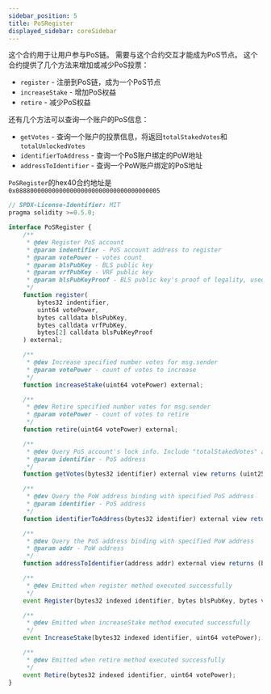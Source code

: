 ```yaml
---
sidebar_position: 5
title: PoSRegister
displayed_sidebar: coreSidebar
---
```


这个合约用于让用户参与PoS链。 需要与这个合约交互才能成为PoS节点。 这个合约提供了几个方法来增加或减少PoS投票：

- `register` - 注册到PoS链，成为一个PoS节点
- `increaseStake` - 增加PoS权益
- `retire` - 减少PoS权益

还有几个方法可以查询一个账户的PoS信息：

- `getVotes` - 查询一个账户的投票信息，将返回`totalStakedVotes`和`totalUnlockedVotes`
- `identifierToAddress` - 查询一个PoS账户绑定的PoW地址
- `addressToIdentifier` - 查询一个PoW账户绑定的PoS地址

`PoSRegister`的hex40合约地址是`0x0888000000000000000000000000000000000005`

```js
// SPDX-License-Identifier: MIT
pragma solidity >=0.5.0;

interface PoSRegister {
    /**
     * @dev Register PoS account
     * @param indentifier - PoS account address to register
     * @param votePower - votes count
     * @param blsPubKey - BLS public key
     * @param vrfPubKey - VRF public key
     * @param blsPubKeyProof - BLS public key's proof of legality, used to against some attack, generated by conflux-rust fullnode
     */
    function register(
        bytes32 indentifier,
        uint64 votePower,
        bytes calldata blsPubKey,
        bytes calldata vrfPubKey,
        bytes[2] calldata blsPubKeyProof
    ) external;

    /**
     * @dev Increase specified number votes for msg.sender
     * @param votePower - count of votes to increase
     */
    function increaseStake(uint64 votePower) external;

    /**
     * @dev Retire specified number votes for msg.sender
     * @param votePower - count of votes to retire
     */
    function retire(uint64 votePower) external;

    /**
     * @dev Query PoS account's lock info. Include "totalStakedVotes" and "totalUnlockedVotes"
     * @param identifier - PoS address
     */
    function getVotes(bytes32 identifier) external view returns (uint256, uint256);

    /**
     * @dev Query the PoW address binding with specified PoS address
     * @param identifier - PoS address
     */
    function identifierToAddress(bytes32 identifier) external view returns (address);

    /**
     * @dev Query the PoS address binding with specified PoW address
     * @param addr - PoW address
     */
    function addressToIdentifier(address addr) external view returns (bytes32);

    /**
     * @dev Emitted when register method executed successfully
     */
    event Register(bytes32 indexed identifier, bytes blsPubKey, bytes vrfPubKey);

    /**
     * @dev Emitted when increaseStake method executed successfully
     */
    event IncreaseStake(bytes32 indexed identifier, uint64 votePower);

    /**
     * @dev Emitted when retire method executed successfully
     */
    event Retire(bytes32 indexed identifier, uint64 votePower);
}
```
